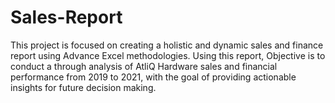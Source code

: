 # Sales-Report
This project is focused on creating a holistic and dynamic sales and finance report using Advance Excel methodologies.
Using this report, Objective is to conduct a through analysis of AtliQ Hardware sales and financial performance from 2019 to 2021, with the goal of providing actionable insights for future decision making.
